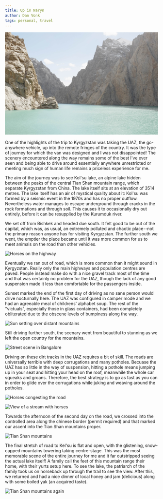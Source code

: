 ```yaml
---
title: Up in Naryn
author: Dan Vonk
tags: personal, travel
---
```


![kolsu lake](/images/DSCF7901.JPG "The turquoise waters of Kol'su lake.")

One of the highlights of the trip to Kyrgyzstan was taking the UAZ, the
go-anywhere vehicle, up into the remote fringes of the country. It was the type
of journey for which the van was designed and I was not disappointed! The
scenery encountered along the way remains some of the best I've ever seen and
being able to drive around essentially anywhere unrestricted or meeting
much sign of human life remains a priceless experience for me.

The aim of the journey was to see Kol'su lake, an alpine lake hidden
between the peaks of the central Tian Shan mountain range, which separate
Kyrgyzstan from China. The lake itself sits at an elevation of 3514 metres.
The lake itself has an air of mystical quality about it: Kol'su was formed by a
seismic event in the 1970s and has no proper outflow. Nevertheless water
manages to escape underground through cracks in the rock formations and through soil. This
causes it to occasionally dry out entirely, before it can be resupplied by the
Kurumduk river.

<!--more-->

We set off from Bishkek and headed due south. It felt good to be out
of the capital, which was, as usual, an extremely polluted and chaotic place--not the
primary reason anyone has for visiting Kyrgyzstan. The further south we went, the
emptier the place became until it was more common for us to meet animals on the
road than other vehicles. 

![Horses on the highway](/images/DSCF7809.JPG "Horses are such a common sight in
Kyrgyzstan that they have learnt to use the road, which surely makes for a much
smoother journey for them than overland.")

Eventually we ran out of road, which is more common than it might sound in
Kyrgyzstan. Really only the main highways and population centres are paved.
People instead make do with a nice gravel track most of the time and
that was certainly no problem for the UAZ, though the lack of any good
suspension made it less than comfortable for the passengers inside.

Sunset marked the end of the first day of driving as no sane person would drive
nocturnally here. The UAZ was configured in camper mode and we had an agreeable
meal of childrens' alphabet soup. The rest of the "victuals", especially those in
glass containers, had been completely obliterated due to the obscene levels of bumpiness along the way.

![Sun setting over distant mountains](/images/DSCF7845.JPG "The sun sets on the first day
out in the boonies.")

Still driving further south, the scenary went from beautiful to stunning as we
left the open country for the mountains.

![Street scene in Bangalore](/images/DSCF7863.JPG "A stream crosses the
otherwise monontonous green desert of the steppe.")

Driving on these dirt tracks in the UAZ requires a bit of skill. The roads are
universally terrible with deep corrugations and many potholes. Becuase the UAZ
has so little in the way of suspension, hitting a pothole means jumping up in
your seat and hitting your head on the roof, meanwhile the whole car squeaks and
groans. Therefore, the best strategy is to go as fast as you can in order to
glide over the corrugations while juking and weaving around the potholes.

![Horses congesting the road](/images/DSCF7914.JPG "Congestion on the road. The
horses didn't care one bit for the horn. Instead, weaving through the group is
the only option.")

![View of a stream with horses](/images/DSCF7868.JPG "Braided rivers and brooks are
formed by the run-off from the Tian Shan mountains and they become a popular
spot for the local wildlife.")

Towards the afternoon of the second day on the road, we crossed into the
controlled area along the chinese border (permit required) and that marked our
ascent into the Tian Shan mountains proper.

![Tian Shan mountains](/images/DSCF7880.JPG "The Tian Shan mountains come
into view for the first time. Some cattle are likewise enjoying the view and
some refreshment from the mountain stream.")

The final stretch of road to Kel'su is flat and open, with the glistening, snow-capped mountains
towering taking centre-stage. This was the most memorable scene of the entire journey for
me and it far outstripped seeing the actual lake itself! A family call the feet
of this mountain range their home, with their yurts setup here. To see the lake,
the patriarch of the family took us on horseback up through the trail to see the
view. After this, we returned and had a nice dinner of local honey and jam (delicious) along with
some boiled yak (an acquired taste).

![Tian Shan mountains again](/images/DSCF7883.JPG "One extremely corrugated,
uncomfortable track seperates us from the final destination.")


